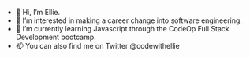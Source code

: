 - 👋 Hi, I’m Ellie. 
- 👀 I’m interested in making a career change into software engineering. 
- 🌱 I’m currently learning Javascript through the CodeOp Full Stack Development bootcamp. 
- 📫 You can also find me on Twitter @codewithellie
